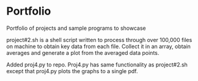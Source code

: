 # Portfolio
Portfolio of projects and sample programs to showcase


project#2.sh is a shell script written to process through over 100,000 files on  machine to obtain key data from each file. Collect it in an array, obtain averages and generate a plot from the averaged data points.


Added proj4.py to repo. Proj4.py has same functionality as project#2.sh except that proj4.py plots the graphs to a single pdf.

